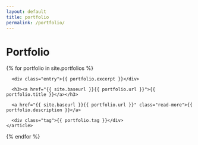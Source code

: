 ```yaml
---
layout: default
title: portfolio
permalink: /portfolio/
---
```


<div class="portfolio">
  <h1>Portfolio</h1>

  {% for portfolio in site.portfolios %}
    <article class="portfolio {{ portfolio.tag }}" style="{% if portfolio.bg-color %}--bg-color: #{{ portfolio.bg-color }}; {% endif %}{% if portfolio.fg-color %}--fg-color: #{{ portfolio.fg-color }}; {% endif %}">

      <div class="entry">{{ portfolio.excerpt }}</div>

      <h3><a href="{{ site.baseurl }}{{ portfolio.url }}">{{ portfolio.title }}</a></h3>

      <a href="{{ site.baseurl }}{{ portfolio.url }}" class="read-more">{{ portfolio.description }}</a>
      
      <div class="tag">{{ portfolio.tag }}</div>
    </article>
  {% endfor %}